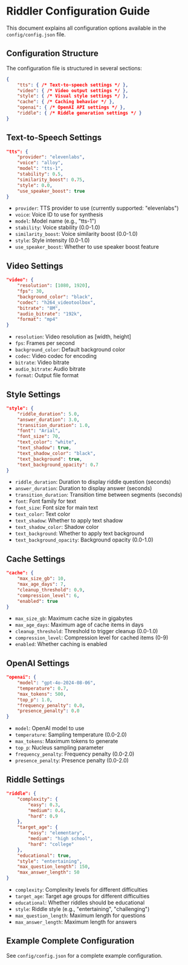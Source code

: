 # Riddler Configuration Guide

This document explains all configuration options available in the `config/config.json` file.

## Configuration Structure

The configuration file is structured in several sections:

```json
{
    "tts": { /* Text-to-speech settings */ },
    "video": { /* Video output settings */ },
    "style": { /* Visual style settings */ },
    "cache": { /* Caching behavior */ },
    "openai": { /* OpenAI API settings */ },
    "riddle": { /* Riddle generation settings */ }
}
```

## Text-to-Speech Settings

```json
"tts": {
    "provider": "elevenlabs",
    "voice": "alloy",
    "model": "tts-1",
    "stability": 0.5,
    "similarity_boost": 0.75,
    "style": 0.0,
    "use_speaker_boost": true
}
```

- `provider`: TTS provider to use (currently supported: "elevenlabs")
- `voice`: Voice ID to use for synthesis
- `model`: Model name (e.g., "tts-1")
- `stability`: Voice stability (0.0-1.0)
- `similarity_boost`: Voice similarity boost (0.0-1.0)
- `style`: Style intensity (0.0-1.0)
- `use_speaker_boost`: Whether to use speaker boost feature

## Video Settings

```json
"video": {
    "resolution": [1080, 1920],
    "fps": 30,
    "background_color": "black",
    "codec": "h264_videotoolbox",
    "bitrate": "8M",
    "audio_bitrate": "192k",
    "format": "mp4"
}
```

- `resolution`: Video resolution as [width, height]
- `fps`: Frames per second
- `background_color`: Default background color
- `codec`: Video codec for encoding
- `bitrate`: Video bitrate
- `audio_bitrate`: Audio bitrate
- `format`: Output file format

## Style Settings

```json
"style": {
    "riddle_duration": 5.0,
    "answer_duration": 3.0,
    "transition_duration": 1.0,
    "font": "Arial",
    "font_size": 70,
    "text_color": "white",
    "text_shadow": true,
    "text_shadow_color": "black",
    "text_background": true,
    "text_background_opacity": 0.7
}
```

- `riddle_duration`: Duration to display riddle question (seconds)
- `answer_duration`: Duration to display answer (seconds)
- `transition_duration`: Transition time between segments (seconds)
- `font`: Font family for text
- `font_size`: Font size for main text
- `text_color`: Text color
- `text_shadow`: Whether to apply text shadow
- `text_shadow_color`: Shadow color
- `text_background`: Whether to apply text background
- `text_background_opacity`: Background opacity (0.0-1.0)

## Cache Settings

```json
"cache": {
    "max_size_gb": 10,
    "max_age_days": 7,
    "cleanup_threshold": 0.9,
    "compression_level": 6,
    "enabled": true
}
```

- `max_size_gb`: Maximum cache size in gigabytes
- `max_age_days`: Maximum age of cache items in days
- `cleanup_threshold`: Threshold to trigger cleanup (0.0-1.0)
- `compression_level`: Compression level for cached items (0-9)
- `enabled`: Whether caching is enabled

## OpenAI Settings

```json
"openai": {
    "model": "gpt-4o-2024-08-06",
    "temperature": 0.7,
    "max_tokens": 500,
    "top_p": 1.0,
    "frequency_penalty": 0.0,
    "presence_penalty": 0.0
}
```

- `model`: OpenAI model to use
- `temperature`: Sampling temperature (0.0-2.0)
- `max_tokens`: Maximum tokens to generate
- `top_p`: Nucleus sampling parameter
- `frequency_penalty`: Frequency penalty (0.0-2.0)
- `presence_penalty`: Presence penalty (0.0-2.0)

## Riddle Settings

```json
"riddle": {
    "complexity": {
        "easy": 0.3,
        "medium": 0.6,
        "hard": 0.9
    },
    "target_age": {
        "easy": "elementary",
        "medium": "high school",
        "hard": "college"
    },
    "educational": true,
    "style": "entertaining",
    "max_question_length": 150,
    "max_answer_length": 50
}
```

- `complexity`: Complexity levels for different difficulties
- `target_age`: Target age groups for different difficulties
- `educational`: Whether riddles should be educational
- `style`: Riddle style (e.g., "entertaining", "challenging")
- `max_question_length`: Maximum length for questions
- `max_answer_length`: Maximum length for answers

## Example Complete Configuration

See `config/config.json` for a complete example configuration. 